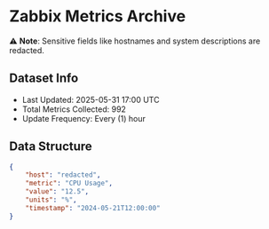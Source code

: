 # Zabbix Metrics Archive

⚠️ **Note**: Sensitive fields like hostnames and system descriptions are redacted.

## Dataset Info
- Last Updated: 2025-05-31 17:00 UTC
- Total Metrics Collected: 992
- Update Frequency: Every (1) hour

## Data Structure
```json
{
    "host": "redacted",
    "metric": "CPU Usage",
    "value": "12.5",
    "units": "%",
    "timestamp": "2024-05-21T12:00:00"
}
```
